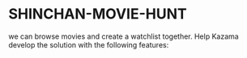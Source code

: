# SHINCHAN-MOVIE-HUNT
we can browse movies and create a watchlist together. Help  Kazama develop the solution with the following features:
